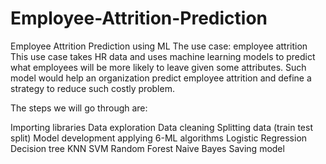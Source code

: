 # Employee-Attrition-Prediction
Employee Attrition Prediction using ML
The use case: employee attrition
This use case takes HR data and uses machine learning models to predict what employees will be more likely to leave given some attributes. Such model would help an organization predict employee attrition and define a strategy to reduce such costly problem.

The steps we will go through are:

Importing libraries
Data exploration
Data cleaning
Splitting data (train test split)
Model development applying 6-ML algorithms
Logistic Regression
Decision tree
KNN
SVM
Random Forest
Naive Bayes
Saving model
